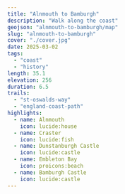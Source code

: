 ```yaml
---
title: "Alnmouth to Bamburgh"
description: "Walk along the coast"
geojson: "alnmouth-to-bamburgh/map"
slug: "alnmouth-to-bamburgh"
cover: "./cover.jpg"
date: 2025-03-02
tags:
  - "coast"
  - "history"
length: 35.1
elevation: 256
duration: 6.5
trails:
  - "st-oswalds-way"
  - "england-coast-path"
highlights:
  - name: Alnmouth
    icon: lucide:house
  - name: Craster
    icon: lucide:fish
  - name: Dunstanburgh Castle
    icon: lucide:castle
  - name: Embleton Bay
    icon: proicons:beach
  - name: Bamburgh Castle
    icon: lucide:castle
---
```

